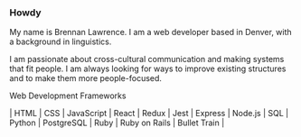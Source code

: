 ### Howdy 

My name is Brennan Lawrence. I am a web developer based in Denver, with a background in linguistics. 

I am passionate about cross-cultural communication and making systems that fit people. I am always looking for ways to improve existing structures and to make them more people-focused.

Web Development Frameworks

| HTML | CSS | JavaScript | React | Redux | Jest | Express | Node.js | SQL | Python | PostgreSQL | Ruby | Ruby on Rails | Bullet Train | 


<!--
**brennanlawrence/brennanlawrence** is a ✨ _special_ ✨ repository because its `README.md` (this file) appears on your GitHub profile.

Here are some ideas to get you started:

- 🔭 I’m currently working on ...
- 🌱 I’m currently learning ...
- 👯 I’m looking to collaborate on ...
- 🤔 I’m looking for help with ...
- 💬 Ask me about ...
- 📫 How to reach me: ...
- ⚡ Fun fact: ...
-->
